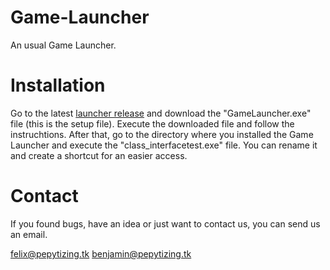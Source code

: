 # Game-Launcher

An usual Game Launcher.

# Installation
Go to the latest <a href="https://github.com/Pepytizing/Game-Launcher/releases">launcher release</a> and download the "GameLauncher.exe" file (this is the setup file). Execute the downloaded file and follow the instruchtions.
After that, go to the directory where you installed the Game Launcher and execute the "class_interfacetest.exe" file. You can rename it and create a shortcut for an easier access.
# Contact
If you found bugs, have an idea or just want to contact us, you can send us an email.

felix@pepytizing.tk
benjamin@pepytizing.tk
